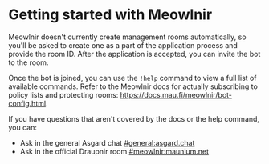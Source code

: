 # Getting started with Meowlnir

Meowlnir doesn't currently create management rooms automatically, so you'll be
asked to create one as a part of the application process and provide the room
ID. After the application is accepted, you can invite the bot to the room.

Once the bot is joined, you can use the `!help` command to view a full list of
available commands. Refer to the Meowlnir docs for actually subscribing to
policy lists and protecting rooms: <https://docs.mau.fi/meowlnir/bot-config.html>.

If you have questions that aren't covered by the docs or the help command, you can:

* Ask in the general Asgard chat [#general:asgard.chat](https://matrix.to/#/#general:asgard.chat)
* Ask in the official Draupnir room [#meowlnir:maunium.net](https://matrix.to/#/#meowlnir:maunium.net)
